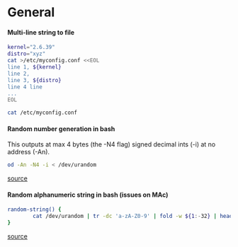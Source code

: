 # General

#### Multi-line string to file

```Bash
kernel="2.6.39"
distro="xyz"
cat >/etc/myconfig.conf <<EOL
line 1, ${kernel}
line 2, 
line 3, ${distro}
line 4 line
... 
EOL

cat /etc/myconfig.conf
```

#### Random number generation in bash

This outputs at max 4 bytes (the -N4 flag) signed decimal ints (-i) at no address (-An).

```Bash
od -An -N4 -i < /dev/urandom
```

[source](https://coderwall.com/p/s2ttyg/random-number-generator-in-bash)

#### Random alphanumeric string in bash (issues on MAc)

```Bash
random-string() {
        cat /dev/urandom | tr -dc 'a-zA-Z0-9' | fold -w ${1:-32} | head -n 1
}
```

[source](https://www.saotn.org/bash-function-to-generate-a-random-alphanumeric-string/)

